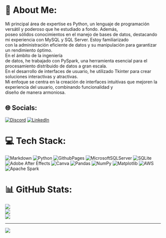 
# 💫 About Me:
Mi principal área de expertise es Python, un lenguaje de programación versátil y poderoso que he estudiado a fondo. Además,<br>
poseo sólidos conocimientos en el manejo de bases de datos, destacando mi experiencia con MySQL y SQL Server. Estoy familiarizado <br>
con la administración eficiente de datos y su manipulación para garantizar un rendimiento óptimo.<br>En el ámbito de la ingeniería<br>
de datos, he trabajado con PySpark, una herramienta esencial para el procesamiento distribuido de datos a gran escala.<br>
En el desarrollo de interfaces de usuario, he utilizado Tkinter para crear soluciones interactivas y atractivas.<br> 
Mi enfoque se centra en la creación de interfaces intuitivas que mejoren la experiencia del usuario, combinando funcionalidad y <br>diseño de manera armoniosa.


## 🌐 Socials:
[![Discord](https://img.shields.io/badge/Discord-%237289DA.svg?logo=discord&logoColor=white)](https://discord.gg/rhema12) [![LinkedIn](https://img.shields.io/badge/LinkedIn-%230077B5.svg?logo=linkedin&logoColor=white)](https://www.linkedin.com/in/daniel-felipe-cruz-guevara-6846861a3/) 

# 💻 Tech Stack:
![Markdown](https://img.shields.io/badge/markdown-%23000000.svg?style=for-the-badge&logo=markdown&logoColor=white) ![Python](https://img.shields.io/badge/python-3670A0?style=for-the-badge&logo=python&logoColor=ffdd54) ![GithubPages](https://img.shields.io/badge/github%20pages-121013?style=for-the-badge&logo=github&logoColor=white) ![MicrosoftSQLServer](https://img.shields.io/badge/Microsoft%20SQL%20Server-CC2927?style=for-the-badge&logo=microsoft%20sql%20server&logoColor=white) ![SQLite](https://img.shields.io/badge/sqlite-%2307405e.svg?style=for-the-badge&logo=sqlite&logoColor=white) ![Adobe After Effects](https://img.shields.io/badge/Adobe%20After%20Effects-9999FF.svg?style=for-the-badge&logo=Adobe%20After%20Effects&logoColor=white) ![Canva](https://img.shields.io/badge/Canva-%2300C4CC.svg?style=for-the-badge&logo=Canva&logoColor=white) ![Pandas](https://img.shields.io/badge/pandas-%23150458.svg?style=for-the-badge&logo=pandas&logoColor=white) ![NumPy](https://img.shields.io/badge/numpy-%23013243.svg?style=for-the-badge&logo=numpy&logoColor=white) ![Matplotlib](https://img.shields.io/badge/Matplotlib-%23ffffff.svg?style=for-the-badge&logo=Matplotlib&logoColor=black) ![AWS](https://img.shields.io/badge/AWS-%23FF9900.svg?style=for-the-badge&logo=amazon-aws&logoColor=white) ![Apache Spark](https://img.shields.io/badge/Apache%20Spark-FDEE21?style=for-the-badge&logo=apachespark&logoColor=black)
# 📊 GitHub Stats:
![](https://github-readme-stats.vercel.app/api?username=Rhema1517&theme=tokyonight&hide_border=false&include_all_commits=false&count_private=false)<br/>
![](https://github-readme-streak-stats.herokuapp.com/?user=Rhema1517&theme=tokyonight&hide_border=false)<br/>
![](https://github-readme-stats.vercel.app/api/top-langs/?username=Rhema1517&theme=tokyonight&hide_border=false&include_all_commits=false&count_private=false&layout=compact)

---
[![](https://visitcount.itsvg.in/api?id=Rhema1517&icon=0&color=0)](https://visitcount.itsvg.in)

